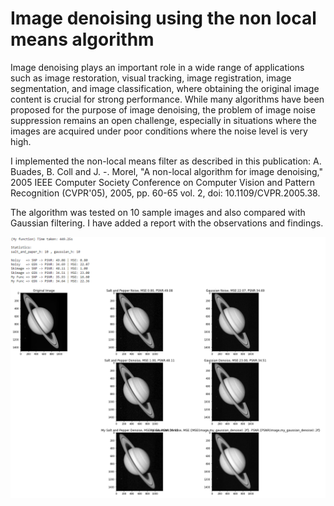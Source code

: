 # Image denoising using the non local means algorithm

Image denoising plays an important role in a wide range of applications such as image restoration, visual tracking, image registration, image segmentation, and image classification, where obtaining the original image content is crucial for strong performance. While many algorithms have been proposed for the purpose of image denoising, the problem of image noise suppression remains an open challenge, especially in situations where the images are acquired under poor conditions where the noise level is very high.

I implemented the non-local means filter as described in this publication: A. Buades, B. Coll and J. -. Morel, "A non-local algorithm for image denoising," 2005 IEEE Computer Society Conference on Computer Vision and Pattern Recognition (CVPR'05), 2005, pp. 60-65 vol. 2, doi: 10.1109/CVPR.2005.38.

The algorithm was tested on 10 sample images and also compared with Gaussian filtering. I have added a report with the observations and findings.

![sample](images/saturn.png)
